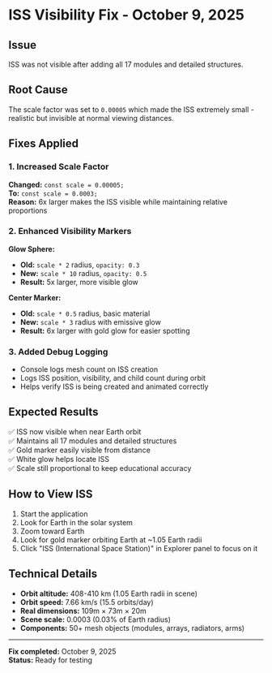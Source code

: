 # ISS Visibility Fix - October 9, 2025

## Issue
ISS was not visible after adding all 17 modules and detailed structures.

## Root Cause
The scale factor was set to `0.00005` which made the ISS extremely small - realistic but invisible at normal viewing distances.

## Fixes Applied

### 1. Increased Scale Factor
**Changed:** `const scale = 0.00005;`  
**To:** `const scale = 0.0003;`  
**Reason:** 6x larger makes the ISS visible while maintaining relative proportions

### 2. Enhanced Visibility Markers

**Glow Sphere:**
- **Old:** `scale * 2` radius, `opacity: 0.3`
- **New:** `scale * 10` radius, `opacity: 0.5`
- **Result:** 5x larger, more visible glow

**Center Marker:**
- **Old:** `scale * 0.5` radius, basic material
- **New:** `scale * 3` radius with emissive glow
- **Result:** 6x larger with gold glow for easier spotting

### 3. Added Debug Logging
- Console logs mesh count on ISS creation
- Logs ISS position, visibility, and child count during orbit
- Helps verify ISS is being created and animated correctly

## Expected Results
✅ ISS now visible when near Earth orbit  
✅ Maintains all 17 modules and detailed structures  
✅ Gold marker easily visible from distance  
✅ White glow helps locate ISS  
✅ Scale still proportional to keep educational accuracy  

## How to View ISS
1. Start the application
2. Look for Earth in the solar system
3. Zoom toward Earth
4. Look for gold marker orbiting Earth at ~1.05 Earth radii
5. Click "ISS (International Space Station)" in Explorer panel to focus on it

## Technical Details
- **Orbit altitude:** 408-410 km (1.05 Earth radii in scene)
- **Orbit speed:** 7.66 km/s (15.5 orbits/day)
- **Real dimensions:** 109m × 73m × 20m
- **Scene scale:** 0.0003 (0.03% of Earth radius)
- **Components:** 50+ mesh objects (modules, arrays, radiators, arms)

---
**Fix completed:** October 9, 2025  
**Status:** Ready for testing
